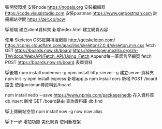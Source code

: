 😸開發環境
安裝node https://nodejs.org
安裝編輯器 https://code.visualstudio.com
安裝postman https://www.getpostman.com
註冊網站空間 https://zeit.co/now

😸前端
建立client資料夾
新增index.html
建立網頁內容

使用 Skeleton CSS框架排版網頁
http://getskeleton.com/
https://cdnjs.cloudflare.com/ajax/libs/skeleton/2.0.4/skeleton.min.css
fetch GET https://boards.now.sh/board
https://developer.mozilla.org/zh-TW/docs/Web/API/Fetch_API/Using_Fetch
Append每一筆留言至網頁
fetch POST https://boards.now.sh/board 表單資料

😸後端
npm install nodemon -g
npm install http-server -g
建立server資料夾
npm init -y
npm install express
新增app.js
npm install cors
新增 POST /board 路由
使用postman傳資料到/board


npm install nedb --save
https://www.npmjs.com/package/nedb
存入資料庫 db.insert
新增 GET /board路由
查詢資料庫 db.find

😸上傳網站空間
npm install now -g
now
now alias

😸下一步
增加功能
美化網頁
使用新框架
